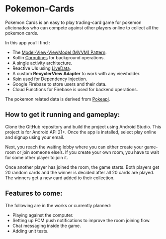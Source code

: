 # Pokemon-Cards
Pokemon Cards is an easy to play trading-card game for pokemon aficionados who can compete against other players online to collect all the pokemon cards.

In this app you’ll find : 
- The [Model-View-ViewModel (MVVM) Pattern](https://medium.com/upday-devs/android-architecture-patterns-part-3-model-view-viewmodel-e7eeee76b73b).
- Kotlin [Coroutines](https://kotlinlang.org/docs/reference/coroutines-overview.html) for background operations.
- A single activity architecture.
- Reactive UIs using [LiveData](https://developer.android.com/topic/libraries/architecture/livedata).
- A custom **RecyclerView Adapter** to work with any viewholder. 
- [Koin](https://insert-koin.io/) used for Dependency Injection.
- Google Firebase to store users and their data.
- Cloud Functions for Firebase is used for backend operations. 

The pokemon related data is derived from [Pokeapi](https://pokeapi.co/).

## How to get it running and gameplay:
Clone the GitHub repository and build the project using Android Studio. This project is for Android API 21+. 
Once the app is installed, select play online and signup using your email.

Next, you reach the waiting lobby where you can either create your game-room or join someone else’s. If you create your own room, you have to wait for some other player to join it.

Once another player has joined the room, the game starts. Both players get 20 random cards and the winner is decided after all 20 cards are played. The winners get a new card added to their collection.

## Features to come:
The following are in the works or currently planned:
- Playing against the computer.
- Setting up FCM push notifications to improve the room joining flow. 
- Chat messaging inside the game.
- Adding unit tests.

